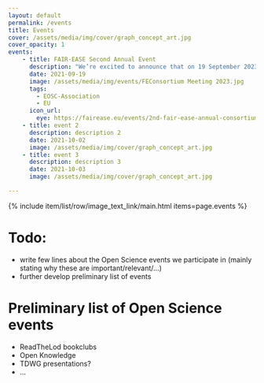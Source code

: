 ```yaml
---
layout: default
permalink: /events
title: Events
cover: /assets/media/img/cover/graph_concept_art.jpg
cover_opacity: 1
events:
    - title: FAIR-EASE Second Annual Event
      description: "We’re excited to announce that on 19 September 2023, the FAIR-EASE Consortium of 26 partners, coordinated by CNRS, is holding its second full in-person consortium meeting! We are ready to build on the work done in the first 12 months of the project. We are working on the first interdomain digital architecture for integrated use of environmental data, made of two main components: a FAIR-EASE Interdisciplinary Data Discovery and Access Service and a FAIR-EASE Earth Analytical Lab and Data Lake. Our set of three multidisciplinary Use Cases will help us by contributing to requirements and validation of our solution."
      date: 2021-09-19
      image: /assets/media/img/events/FEConsortium Meeting 2023.jpg
      tags:
        - EOSC-Association
        - EU
      icon_url:
        eye: https://fairease.eu/events/2nd-fair-ease-annual-consortiummeeting#:~:text=We're%20excited%20to%20announce,12%20months%20of%20the%20project.
    - title: event 2
      description: description 2
      date: 2021-10-02
      image: /assets/media/img/cover/graph_concept_art.jpg
    - title: event 3
      description: description 3
      date: 2021-10-03
      image: /assets/media/img/cover/graph_concept_art.jpg

---
```


{% include item/list/row/image_text_link/main.html items=page.events %}

# Todo:
- write few lines about the Open Science events we participate in (mainly stating why these are important/relevant/...)
- further develop preliminary list of events

# Preliminary list of Open Science events

- ReadTheLod bookclubs
- Open Knowledge
- TDWG presentations?
- ...
